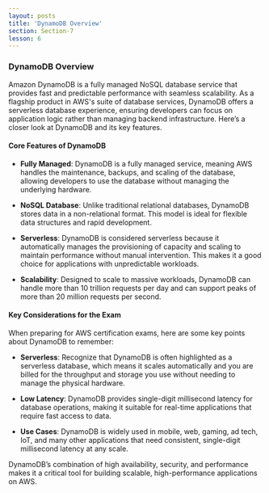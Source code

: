 ```yaml
---
layout: posts
title: 'DynamoDB Overview'
section: Section-7
lesson: 6
---
```


### DynamoDB Overview

Amazon DynamoDB is a fully managed NoSQL database service that provides fast and predictable performance with seamless scalability. As a flagship product in AWS's suite of database services, DynamoDB offers a serverless database experience, ensuring developers can focus on application logic rather than managing backend infrastructure. Here’s a closer look at DynamoDB and its key features.

<!-- pagebreak -->

#### Core Features of DynamoDB

- **Fully Managed**: DynamoDB is a fully managed service, meaning AWS handles the maintenance, backups, and scaling of the database, allowing developers to use the database without managing the underlying hardware.

- **NoSQL Database**: Unlike traditional relational databases, DynamoDB stores data in a non-relational format. This model is ideal for flexible data structures and rapid development.

- **Serverless**: DynamoDB is considered serverless because it automatically manages the provisioning of capacity and scaling to maintain performance without manual intervention. This makes it a good choice for applications with unpredictable workloads.

- **Scalability**: Designed to scale to massive workloads, DynamoDB can handle more than 10 trillion requests per day and can support peaks of more than 20 million requests per second.

<!-- pagebreak -->

#### Key Considerations for the Exam

When preparing for AWS certification exams, here are some key points about DynamoDB to remember:

- **Serverless**: Recognize that DynamoDB is often highlighted as a serverless database, which means it scales automatically and you are billed for the throughput and storage you use without needing to manage the physical hardware.

- **Low Latency**: DynamoDB provides single-digit millisecond latency for database operations, making it suitable for real-time applications that require fast access to data.

- **Use Cases**: DynamoDB is widely used in mobile, web, gaming, ad tech, IoT, and many other applications that need consistent, single-digit millisecond latency at any scale.

DynamoDB’s combination of high availability, security, and performance makes it a critical tool for building scalable, high-performance applications on AWS.
